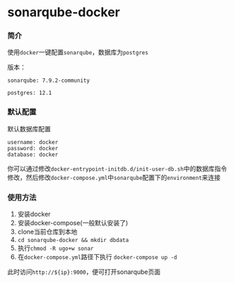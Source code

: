 # sonarqube-docker

### 简介

使用`docker`一键配置`sonarqube`，数据库为`postgres`

版本：

`sonarqube: 7.9.2-community`

`postgres: 12.1`

### 默认配置
默认数据库配置
```
username: docker
password: docker
database: docker
```
你可以通过修改`docker-entrypoint-initdb.d/init-user-db.sh`中的数据库指令修改，然后修改`docker-compose.yml`中`sonarqube`配置下的`environment`来连接

### 使用方法
1. 安装docker
2. 安装docker-compose(一般默认安装了)
3. clone当前仓库到本地
4. `cd sonarqube-docker && mkdir dbdata`
5. 执行`chmod -R ugo+w sonar`
6. 在`docker-compose.yml`路径下执行 `docker-compose up -d`

此时访问`http://${ip}:9000`，便可打开sonarqube页面




